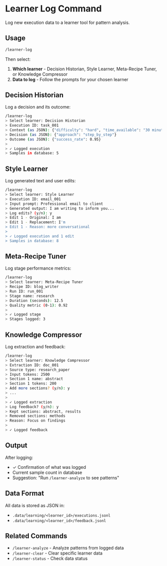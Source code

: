 # Learner Log Command

Log new execution data to a learner tool for pattern analysis.

## Usage

```bash
/learner-log
```

Then select:
1. **Which learner** - Decision Historian, Style Learner, Meta-Recipe Tuner, or Knowledge Compressor
2. **Data to log** - Follow the prompts for your chosen learner

## Decision Historian

Log a decision and its outcome:

```bash
/learner-log
> Select learner: Decision Historian
> Execution ID: task_001
> Context (as JSON): {"difficulty": "hard", "time_available": "30 minutes"}
> Decision (as JSON): {"approach": "step_by_step"}
> Outcome (as JSON): {"success_rate": 0.95}
>
> ✓ Logged execution
> Samples in database: 5
```

## Style Learner

Log generated text and user edits:

```bash
/learner-log
> Select learner: Style Learner
> Execution ID: email_001
> Input prompt: Professional email to client
> Generated output: I am writing to inform you...
> Log edits? (y/n): y
> Edit 1 - Original: I am
> Edit 1 - Replacement: I'm
> Edit 1 - Reason: more conversational
>
> ✓ Logged execution and 1 edit
> Samples in database: 8
```

## Meta-Recipe Tuner

Log stage performance metrics:

```bash
/learner-log
> Select learner: Meta-Recipe Tuner
> Recipe ID: blog_writer
> Run ID: run_001
> Stage name: research
> Duration (seconds): 12.5
> Quality metric (0-1): 0.92
>
> ✓ Logged stage
> Stages logged: 3
```

## Knowledge Compressor

Log extraction and feedback:

```bash
/learner-log
> Select learner: Knowledge Compressor
> Extraction ID: doc_001
> Source type: research_paper
> Input tokens: 2500
> Section 1 name: abstract
> Section 1 tokens: 200
> Add more sections? (y/n): y
> ...
>
> ✓ Logged extraction
> Log feedback? (y/n): y
> Kept sections: abstract, results
> Removed sections: methods
> Reason: Focus on findings
>
> ✓ Logged feedback
```

## Output

After logging:
- ✓ Confirmation of what was logged
- Current sample count in database
- Suggestion: "Run `/learner-analyze` to see patterns"

## Data Format

All data is stored as JSON in:
- `.data/learning/<learner_id>/executions.jsonl`
- `.data/learning/<learner_id>/feedback.jsonl`

## Related Commands

- `/learner-analyze` - Analyze patterns from logged data
- `/learner-clear` - Clear specific learner data
- `/learner-status` - Check data status
